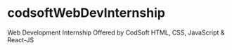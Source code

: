# codsoftWebDevInternship
Web Development Internship Offered by CodSoft 
HTML, CSS, JavaScript & React-JS
